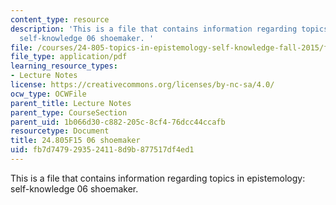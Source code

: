 ```yaml
---
content_type: resource
description: 'This is a file that contains information regarding topics in epistemology:
  self-knowledge 06 shoemaker. '
file: /courses/24-805-topics-in-epistemology-self-knowledge-fall-2015/fb7d7479293524118d9b877517df4ed1_MIT24_805F15_06Shoe.pdf
file_type: application/pdf
learning_resource_types:
- Lecture Notes
license: https://creativecommons.org/licenses/by-nc-sa/4.0/
ocw_type: OCWFile
parent_title: Lecture Notes
parent_type: CourseSection
parent_uid: 1b066d30-c882-205c-8cf4-76dcc44ccafb
resourcetype: Document
title: 24.805F15 06 shoemaker
uid: fb7d7479-2935-2411-8d9b-877517df4ed1
---
```

This is a file that contains information regarding topics in epistemology: self-knowledge 06 shoemaker. 